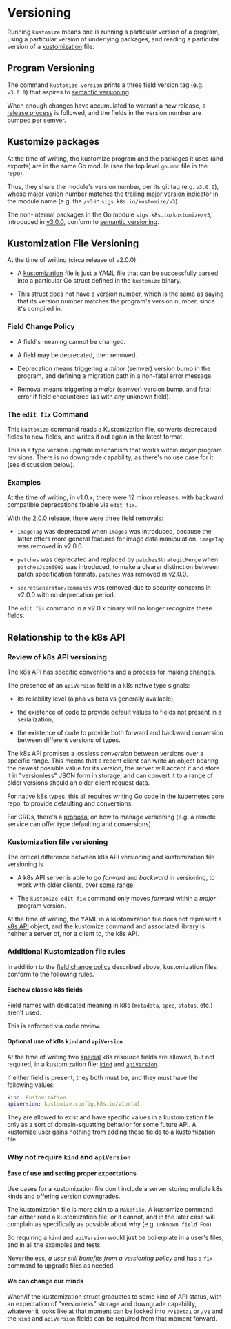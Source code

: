 # Versioning

Running `kustomize` means one is running a
particular version of a program, using a
particular version of underlying packages, and
reading a particular version of a [kustomization]
file.

## Program Versioning

The command `kustomize version` prints a three
field version tag (e.g. `v3.0.0`) that aspires to
[semantic versioning].

When enough changes have accumulated to
warrant a new release, a [release process]
is followed, and the fields in the version
number are bumped per semver.

## Kustomize packages

At the time of writing, the kustomize program and
the packages it uses (and exports) are in the same
Go module (see the top level `go.mod` file in the
repo).

[trailing major version indicator]: https://github.com/golang/go/wiki/Modules#releasing-modules-v2-or-higher

Thus, they share the module's version number, per
its git tag (e.g. `v3.0.0`), whose major verion
number matches the [trailing major version
indicator] in the module name (e.g. the `/v3` in
`sigs.k8s.io/kustomize/v3`).

The non-internal packages in the Go module
`sigs.k8s.io/kustomize/v3`, introduced in
[v3.0.0](v3.0.0.md), conform to [semantic
versioning].


## Kustomization File Versioning

At the time of writing (circa release of v2.0.0):

- A [kustomization] file is just a YAML file that
  can be successfully parsed into a particular Go
  struct defined in the `kustomize` binary.

- This struct does not have a version number,
  which is the same as saying that its version
  number matches the program's version number,
  since it's compiled in.

### Field Change Policy

- A field's meaning cannot be changed.

- A field may be deprecated, then removed.

- Deprecation means triggering a _minor_ (semver)
  version bump in the program, and
  defining a migration path in a non-fatal
  error message.

- Removal means triggering a _major_ (semver)
  version bump, and fatal error if field encountered
  (as with any unknown field).

### The `edit fix` Command

This `kustomize` command reads a Kustomization
file, converts deprecated fields to new
fields, and writes it out again in the latest
format.

This is a type version upgrade mechanism that
works within _major_ program revisions.  There is
no downgrade capability, as there's no use case
for it (see discussion below).

### Examples

At the time of writing, in v1.0.x, there were 12
minor releases, with backward compatible
deprecations fixable via `edit fix`.

With the 2.0.0 release, there were three field
removals:

- `imageTag` was deprecated when `images` was
   introduced, because the latter offers more
   general features for image data manipulation.
   `imageTag` was removed in v2.0.0.

- `patches` was deprecated and replaced by
   `patchesStrategicMerge` when `patchesJson6902`
   was introduced, to make a clearer
   distinction between patch specification formats.
   `patches` was removed in v2.0.0.

- `secretGenerator/commands` was removed
   due to security concerns in v2.0.0
   with no deprecation period.

The `edit fix` command in a v2.0.x binary
will no longer recognize these fields.

## Relationship to the k8s API

### Review of k8s API versioning

The k8s API has specific [conventions] and a
process for making [changes].

The presence of an `apiVersion` field in a k8s
native type signals:

- its reliability level (alpha vs beta vs
  generally available),

- the existence of code to provide default values
  to fields not present in a serialization,
  
- the existence of code to provide both forward
  and backward conversion between different
  versions of types.

The k8s API promises a lossless _conversion_
between versions over a specific range.  This
means that a recent client can write an object
bearing the newest possible value for its version,
the server will accept it and store it in
"versionless" JSON form in storage, and can
convert it to a range of older versions should
an older client request data.

For native k8s types, this all requires writing Go
code in the kubernetes core repo, to provide
defaulting and conversions.

For CRDs, there's a [proposal] on how to manage
versioning (e.g. a remote service can offer type
defaulting and conversions).

### Kustomization file versioning

The critical difference between k8s API versioning
and kustomization file versioning is

- A k8s API server is able to go _forward_ and
  _backward_ in versioning, to work with older
  clients, over [some range].

- The `kustomize edit fix` command only moves
  _forward_ within a _major_ program
  version.

At the time of writing, the YAML in a
kustomization file does not represent a [k8s API]
object, and the kustomize command and associated
library is neither a server of, nor a client to,
the k8s API.

### Additional Kustomization file rules

In addition to the [field change policy] described
above, kustomization files conform to
the following rules.

#### Eschew classic k8s fields

Field names with dedicated meaning in k8s
(`metadata`, `spec`, `status`, etc.)  aren't used.

This is enforced via code review.

#### Optional use of k8s `kind` and `apiVersion`

At the time of writing two [special] k8s
resource fields are allowed, but not required, in
a kustomization file: [`kind`] and [`apiVersion`].

If either field is present, they both must be, and
they must have the following values:

``` yaml
kind: Kustomization
apiVersion: kustomize.config.k8s.io/v1beta1
```

They are allowed to exist and have specific values
in a kustomization file only as a sort of
domain-squatting behavior for some future API.  A
kustomize user gains nothing from adding these
fields to a kustomization file.

### Why not require `kind` and `apiVersion`

#### Ease of use and setting proper expectations

Use cases for a kustomization file don't include a
server storing muliple k8s kinds and offering
version downgrades.

The kustomization file is more akin to a
`Makefile`.  A kustomize command can either read a
kustomization file, or it cannot, and in the later
case will complain as specifically as possible
about why (e.g. `unknown field Foo`).

So requiring a `kind` and `apiVersion` would just
be boilerplate in a user's files, and in all the
examples and tests.

Nevertheless, _a user still benefits from a
versioning policy_ and has a `fix` command to
upgrade files as needed.

#### We can change our minds

When/if the kustomization struct graduates to some
kind of API status, with an expectation of
"versionless" storage and downgrade capability,
whatever it looks like at that moment can be
locked into `/v1beta1` or `/v1` and the `kind`
and `apiVersion` fields can be required from that
moment forward.

[field change policy]: #field-change-policy
[some range]: https://kubernetes.io/docs/reference/using-api/deprecation-policy
[proposal]: https://github.com/kubernetes/community/blob/master/contributors/design-proposals/api-machinery/customresources-versioning.md
[beta-level rules]: https://github.com/kubernetes/community/blob/master/contributors/devel/api_changes.md#alpha-beta-and-stable-versions
[changes]: https://github.com/kubernetes/community/blob/master/contributors/devel/sig-architecture/api_changes.md
[adapt]: https://github.com/kubernetes-sigs/kustomize/blob/master/pkg/types/kustomization.go#L166
[special]: https://github.com/kubernetes/community/blob/master/contributors/devel/api-conventions.md#resources
[k8s API]: https://github.com/kubernetes/community/blob/master/contributors/devel/sig-architecture/api-conventions.md
[conventions]: https://github.com/kubernetes/community/blob/master/contributors/devel/sig-architecture/api-conventions.md
[release process]: ../build/README.md
[kustomization]: glossary.md#kustomization
[`kind`]: https://github.com/kubernetes/community/blob/master/contributors/devel/api-conventions.md#types-kinds
[`apiVersion`]: https://kubernetes.io/docs/concepts/overview/kubernetes-api/#api-versioning
[semantic versioning]: https://semver.org
